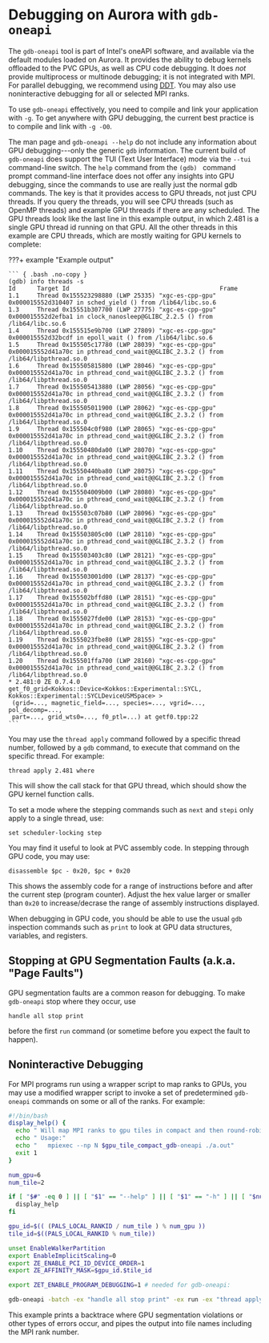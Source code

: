 # Debugging on Aurora with `gdb-oneapi`

The `gdb-oneapi` tool is part of Intel's oneAPI software, and available via the default modules loaded on Aurora. It provides the ability to debug kernels offloaded to the PVC GPUs, as well as CPU code debugging. It does _not_ provide multiprocess or multinode debugging; it is not integrated with MPI. For parallel debugging, we recommend using [DDT](./ddt-aurora.md). You may also use noninteractive debugging for all or selected MPI ranks.

To use `gdb-oneapi` effectively, you need to compile and link your application with `-g`. To get anywhere with GPU debugging, the current best practice is to compile and link with `-g -O0`.

The man page and `gdb-oneapi --help` do not include any information about GPU debugging---only the generic `gdb` information. The current build of `gdb-oneapi` does support the TUI (Text User Interface) mode via the `--tui` command-line switch. The `help` command from the `(gdb) ` command prompt command-line interface does not offer any insights into GPU debugging, since the commands to use are really just the normal gdb commands. The key is that it provides access to GPU threads, not just CPU threads. If you query the threads, you will see CPU threads (such as OpenMP threads) and example GPU threads if there are any scheduled. The GPU threads look like the last line in this example output, in which 2.481 is a single GPU thread id running on that GPU. All the other threads in this example are CPU threads, which are mostly waiting for GPU kernels to complete:

???+ example "Example output"
    
    ``` { .bash .no-copy }
    (gdb) info threads -s
    Id      Target Id                                          Frame
    1.1     Thread 0x155523298880 (LWP 25335) "xgc-es-cpp-gpu" 0x000015552d310407 in sched_yield () from /lib64/libc.so.6
    1.3     Thread 0x15551b307700 (LWP 27775) "xgc-es-cpp-gpu" 0x000015552d2efba1 in clock_nanosleep@GLIBC_2.2.5 () from /lib64/libc.so.6
    1.4     Thread 0x155515e9b700 (LWP 27809) "xgc-es-cpp-gpu" 0x000015552d32bcdf in epoll_wait () from /lib64/libc.so.6
    1.5     Thread 0x155505c17780 (LWP 28039) "xgc-es-cpp-gpu" 0x000015552d41a70c in pthread_cond_wait@@GLIBC_2.3.2 () from /lib64/libpthread.so.0
    1.6     Thread 0x155505815800 (LWP 28046) "xgc-es-cpp-gpu" 0x000015552d41a70c in pthread_cond_wait@@GLIBC_2.3.2 () from /lib64/libpthread.so.0
    1.7     Thread 0x155505413880 (LWP 28056) "xgc-es-cpp-gpu" 0x000015552d41a70c in pthread_cond_wait@@GLIBC_2.3.2 () from /lib64/libpthread.so.0
    1.8     Thread 0x155505011900 (LWP 28062) "xgc-es-cpp-gpu" 0x000015552d41a70c in pthread_cond_wait@@GLIBC_2.3.2 () from /lib64/libpthread.so.0
    1.9     Thread 0x155504c0f980 (LWP 28065) "xgc-es-cpp-gpu" 0x000015552d41a70c in pthread_cond_wait@@GLIBC_2.3.2 () from /lib64/libpthread.so.0
    1.10    Thread 0x15550480da00 (LWP 28070) "xgc-es-cpp-gpu" 0x000015552d41a70c in pthread_cond_wait@@GLIBC_2.3.2 () from /lib64/libpthread.so.0
    1.11    Thread 0x15550440ba80 (LWP 28075) "xgc-es-cpp-gpu" 0x000015552d41a70c in pthread_cond_wait@@GLIBC_2.3.2 () from /lib64/libpthread.so.0
    1.12    Thread 0x155504009b00 (LWP 28080) "xgc-es-cpp-gpu" 0x000015552d41a70c in pthread_cond_wait@@GLIBC_2.3.2 () from /lib64/libpthread.so.0
    1.13    Thread 0x155503c07b80 (LWP 28096) "xgc-es-cpp-gpu" 0x000015552d41a70c in pthread_cond_wait@@GLIBC_2.3.2 () from /lib64/libpthread.so.0
    1.14    Thread 0x155503805c00 (LWP 28110) "xgc-es-cpp-gpu" 0x000015552d41a70c in pthread_cond_wait@@GLIBC_2.3.2 () from /lib64/libpthread.so.0
    1.15    Thread 0x155503403c80 (LWP 28121) "xgc-es-cpp-gpu" 0x000015552d41a70c in pthread_cond_wait@@GLIBC_2.3.2 () from /lib64/libpthread.so.0
    1.16    Thread 0x155503001d00 (LWP 28137) "xgc-es-cpp-gpu" 0x000015552d41a70c in pthread_cond_wait@@GLIBC_2.3.2 () from /lib64/libpthread.so.0
    1.17    Thread 0x155502bffd80 (LWP 28151) "xgc-es-cpp-gpu" 0x000015552d41a70c in pthread_cond_wait@@GLIBC_2.3.2 () from /lib64/libpthread.so.0
    1.18    Thread 0x1555027fde00 (LWP 28153) "xgc-es-cpp-gpu" 0x000015552d41a70c in pthread_cond_wait@@GLIBC_2.3.2 () from /lib64/libpthread.so.0
    1.19    Thread 0x1555023fbe80 (LWP 28155) "xgc-es-cpp-gpu" 0x000015552d41a70c in pthread_cond_wait@@GLIBC_2.3.2 () from /lib64/libpthread.so.0
    1.20    Thread 0x155501ffa700 (LWP 28160) "xgc-es-cpp-gpu" 0x000015552d41a70c in pthread_cond_wait@@GLIBC_2.3.2 () from /lib64/libpthread.so.0
	* 2.481:0 ZE 0.7.4.0                                       get_f0_grid<Kokkos::Device<Kokkos::Experimental::SYCL, Kokkos::Experimental::SYCLDeviceUSMSpace> >
     (grid=..., magnetic_field=..., species=..., vgrid=..., pol_decomp=...,
     part=..., grid_wts0=..., f0_ptl=...) at getf0.tpp:22
    ```

You may use the `thread apply` command followed by a specific thread number, followed by a `gdb` command, to execute that command on the specific thread. For example:
```
thread apply 2.481 where
```
This will show the call stack for that GPU thread, which should show the GPU kernel function calls.

To set a mode where the stepping commands such as `next` and `stepi` only apply to a single thread, use:
```
set scheduler-locking step
```

You may find it useful to look at PVC assembly code. In stepping through GPU code, you may use:
```
disassemble $pc - 0x20, $pc + 0x20
```

This shows the assembly code for a range of instructions before and after the current step (program counter). Adjust the hex value larger or smaller than `0x20` to increase/decrase the range of assembly instructions displayed.

When debugging in GPU code, you should be able to use the usual `gdb` inspection commands such as `print` to look at GPU data structures, variables, and registers.

## Stopping at GPU Segmentation Faults (a.k.a. "Page Faults")

GPU segmentation faults are a common reason for debugging. To make `gdb-oneapi` stop where they occur, use

```
handle all stop print
```

before the first `run` command (or sometime before you expect the fault to happen).

## Noninteractive Debugging

For MPI programs run using a wrapper script to map ranks to GPUs, you may use a modified wrapper script to invoke a set of predetermined `gdb-oneapi` commands on some or all of the ranks. For example:
```bash linenums="1" title="mpi-wrapper-gdb-oneapi.sh"
#!/bin/bash
display_help() {
  echo " Will map MPI ranks to gpu tiles in compact and then round-robin fashion"
  echo " Usage:"
  echo "   mpiexec --np N $gpu_tile_compact_gdb-oneapi ./a.out"
  exit 1
}

num_gpu=6
num_tile=2

if [ "$#" -eq 0 ] || [ "$1" == "--help" ] || [ "$1" == "-h" ] || [ "$num_gpu" = 0 ]; then
  display_help
fi

gpu_id=$(( (PALS_LOCAL_RANKID / num_tile ) % num_gpu ))
tile_id=$((PALS_LOCAL_RANKID % num_tile))

unset EnableWalkerPartition
export EnableImplicitScaling=0
export ZE_ENABLE_PCI_ID_DEVICE_ORDER=1
export ZE_AFFINITY_MASK=$gpu_id.$tile_id

export ZET_ENABLE_PROGRAM_DEBUGGING=1 # needed for gdb-oneapi:

gdb-oneapi -batch -ex "handle all stop print" -ex run -ex "thread apply all bt" --args $* >out.${PBS_JOBID%.*}.$PALS_RANKID 2>err.${PBS_JOBID%.*}.$PALS_RANKID
```

This example prints a backtrace where GPU segmentation violations or other types of errors occur, and pipes the output into file names including the MPI rank number.
